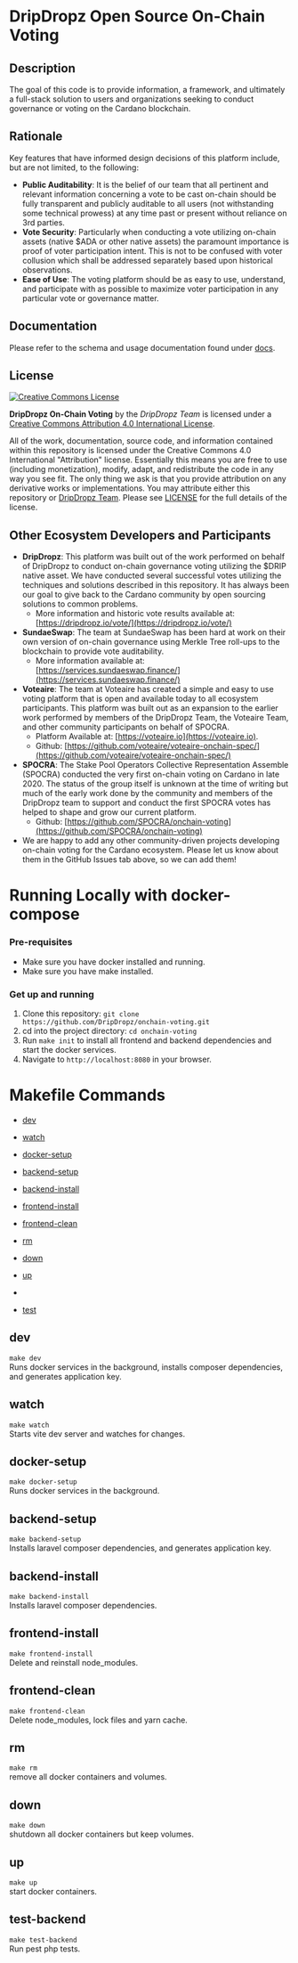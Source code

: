 # DripDropz Open Source On-Chain Voting #

## Description ##

The goal of this code is to provide information, a framework, and ultimately a full-stack solution to users and 
organizations seeking to conduct governance or voting on the Cardano blockchain.

## Rationale ##

Key features that have informed design decisions of this platform include, but are not limited, to the following:

- **Public Auditability**: It is the belief of our team that all pertinent and relevant information concerning a vote to be
  cast on-chain should be fully transparent and publicly auditable to all users (not withstanding some technical prowess)
  at any time past or present without reliance on 3rd parties.
- **Vote Security**: Particularly when conducting a vote utilizing on-chain assets (native $ADA or other native assets) the
  paramount importance is proof of voter participation intent. This is not to be confused with voter collusion which
  shall be addressed separately based upon historical observations.
- **Ease of Use**: The voting platform should be as easy to use, understand, and participate with as possible to 
  maximize voter participation in any particular vote or governance matter.

## Documentation ##

Please refer to the schema and usage documentation found under [docs](docs/README.md).

## License ##

[<img alt="Creative Commons License" style="border-width:0" src="https://i.creativecommons.org/l/by/4.0/88x31.png" />](http://creativecommons.org/licenses/by/4.0/)

**DripDropz On-Chain Voting** by the _DripDropz Team_ is licensed under a 
[Creative Commons Attribution 4.0 International License](http://creativecommons.org/licenses/by/4.0/).

All of the work, documentation, source code, and information contained within this repository is licensed under the 
Creative Commons 4.0 International "Attribution" license. Essentially this means you are free to use (including monetization),
modify, adapt, and redistribute the code in any way you see fit. The only thing we ask is that you provide attribution on any
derivative works or implementations. You may attribute either this repository or [DripDropz Team](https://dripdropz.io).
Please see [LICENSE](LICENSE.md) for the full details of the license.

## Other Ecosystem Developers and Participants ##

- **DripDropz**: This platform was built out of the work performed on behalf of DripDropz to conduct on-chain governance
  voting utilizing the $DRIP native asset. We have conducted several successful votes utilizing the techniques and
  solutions described in this repository. It has always been our goal to give back to the Cardano community by open
  sourcing solutions to common problems.
  - More information and historic vote results available at: [https://dripdropz.io/vote/](https://dripdropz.io/vote/)
- **SundaeSwap**: The team at SundaeSwap has been hard at work on their own version of on-chain governance using Merkle Tree
  roll-ups to the blockchain to provide vote auditability.
  - More information available at: [https://services.sundaeswap.finance/](https://services.sundaeswap.finance/)
- **Voteaire**: The team at Voteaire has created a simple and easy to use voting platform that is open and available today to
  all ecosystem participants. This platform was built out as an expansion to the earlier work performed by members of 
  the DripDropz Team, the Voteaire Team, and other community participants on behalf of SPOCRA.
  - Platform Available at: [https://voteaire.io](https://voteaire.io).
  - Github: [https://github.com/voteaire/voteaire-onchain-spec/](https://github.com/voteaire/voteaire-onchain-spec/)
- **SPOCRA**: The Stake Pool Operators Collective Representation Assemble (SPOCRA) conducted the very first on-chain voting
  on Cardano in late 2020. The status of the group itself is unknown at the time of writing but much of the early work
  done by the community and members of the DripDropz team to support and conduct the first SPOCRA votes has helped to 
  shape and grow our current platform.
  - Github: [https://github.com/SPOCRA/onchain-voting](https://github.com/SPOCRA/onchain-voting)
- We are happy to add any other community-driven projects developing on-chain voting for the Cardano ecosystem. Please
  let us know about them in the GitHub Issues tab above, so we can add them!

# Running Locally with docker-compose
### Pre-requisites
* Make sure you have docker installed and running. 
* Make sure you have make installed.


### Get up and running
1) Clone this repository: `git clone https://github.com/DripDropz/onchain-voting.git`    
2) cd into the project directory: `cd onchain-voting`   
3) Run `make init` to install all frontend and backend dependencies and start the docker services.   
4) Navigate to `http://localhost:8080` in your browser.         


# Makefile Commands
* [dev](#dev)

* [watch](#watch)

* [docker-setup](#docker-setup)

* [backend-setup](#backend-setup)

* [backend-install](#backend-install)

* [frontend-install](#frontend-install)

* [frontend-clean](#frontend-clean)

* [rm](#rm)
 
* [down](#down)

* [up](#up)
* 
* [test](#test)

## dev
`make dev`  
Runs docker services in the background, 
installs composer dependencies, and generates application key.

## watch
`make watch`  
Starts vite dev server and watches for changes.

## docker-setup
`make docker-setup`  
Runs docker services in the background.

## backend-setup
`make backend-setup`  
Installs laravel composer dependencies,
and generates application key.

## backend-install
`make backend-install`  
Installs laravel composer dependencies.

## frontend-install
`make frontend-install`  
Delete and reinstall node_modules.

## frontend-clean
`make frontend-clean`  
Delete node_modules, lock files and yarn cache.

## rm
`make rm`  
remove all docker containers and volumes.

## down
`make down`  
shutdown all docker containers but keep volumes.

## up
`make up`  
start docker containers.


## test-backend
`make test-backend`  
Run pest php tests.

